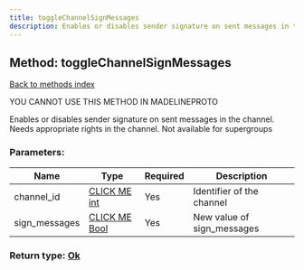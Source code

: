 ```yaml
---
title: toggleChannelSignMessages
description: Enables or disables sender signature on sent messages in the channel. Needs appropriate rights in the channel. Not available for supergroups
---
```

## Method: toggleChannelSignMessages  
[Back to methods index](index.md)


YOU CANNOT USE THIS METHOD IN MADELINEPROTO


Enables or disables sender signature on sent messages in the channel. Needs appropriate rights in the channel. Not available for supergroups

### Parameters:

| Name     |    Type       | Required | Description |
|----------|---------------|----------|-------------|
|channel\_id|[CLICK ME int](../types/int.md) | Yes|Identifier of the channel|
|sign\_messages|[CLICK ME Bool](../types/Bool.md) | Yes|New value of sign_messages|


### Return type: [Ok](../types/Ok.md)

